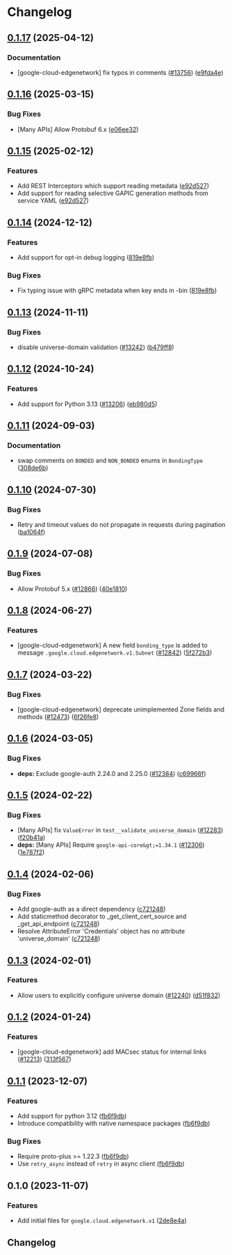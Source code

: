 # Changelog

## [0.1.17](https://github.com/googleapis/google-cloud-python/compare/google-cloud-edgenetwork-v0.1.16...google-cloud-edgenetwork-v0.1.17) (2025-04-12)


### Documentation

* [google-cloud-edgenetwork] fix typos in comments ([#13756](https://github.com/googleapis/google-cloud-python/issues/13756)) ([e9fda4e](https://github.com/googleapis/google-cloud-python/commit/e9fda4e97ab7202421a604df9112b9fb14c5f352))

## [0.1.16](https://github.com/googleapis/google-cloud-python/compare/google-cloud-edgenetwork-v0.1.15...google-cloud-edgenetwork-v0.1.16) (2025-03-15)


### Bug Fixes

* [Many APIs] Allow Protobuf 6.x ([e06ee32](https://github.com/googleapis/google-cloud-python/commit/e06ee325de4125cdfcaf040a77dc9ccc82843260))

## [0.1.15](https://github.com/googleapis/google-cloud-python/compare/google-cloud-edgenetwork-v0.1.14...google-cloud-edgenetwork-v0.1.15) (2025-02-12)


### Features

* Add REST Interceptors which support reading metadata ([e92d527](https://github.com/googleapis/google-cloud-python/commit/e92d52797ffbce45d033eb81af24e0cad32baa55))
* Add support for reading selective GAPIC generation methods from service YAML ([e92d527](https://github.com/googleapis/google-cloud-python/commit/e92d52797ffbce45d033eb81af24e0cad32baa55))

## [0.1.14](https://github.com/googleapis/google-cloud-python/compare/google-cloud-edgenetwork-v0.1.13...google-cloud-edgenetwork-v0.1.14) (2024-12-12)


### Features

* Add support for opt-in debug logging ([819e8fb](https://github.com/googleapis/google-cloud-python/commit/819e8fb3159c39f6c8eb6d7c0b75927134d6ceb2))


### Bug Fixes

* Fix typing issue with gRPC metadata when key ends in -bin ([819e8fb](https://github.com/googleapis/google-cloud-python/commit/819e8fb3159c39f6c8eb6d7c0b75927134d6ceb2))

## [0.1.13](https://github.com/googleapis/google-cloud-python/compare/google-cloud-edgenetwork-v0.1.12...google-cloud-edgenetwork-v0.1.13) (2024-11-11)


### Bug Fixes

* disable universe-domain validation ([#13242](https://github.com/googleapis/google-cloud-python/issues/13242)) ([b479ff8](https://github.com/googleapis/google-cloud-python/commit/b479ff841ed93a18393a188ee1d72edf9fb729ec))

## [0.1.12](https://github.com/googleapis/google-cloud-python/compare/google-cloud-edgenetwork-v0.1.11...google-cloud-edgenetwork-v0.1.12) (2024-10-24)


### Features

* Add support for Python 3.13 ([#13206](https://github.com/googleapis/google-cloud-python/issues/13206)) ([eb980d5](https://github.com/googleapis/google-cloud-python/commit/eb980d55b2d01d776fa94c3ce408a11f6d366c8a))

## [0.1.11](https://github.com/googleapis/google-cloud-python/compare/google-cloud-edgenetwork-v0.1.10...google-cloud-edgenetwork-v0.1.11) (2024-09-03)


### Documentation

* swap comments on `BONDED` and `NON_BONDED` enums in `BondingType` ([308de6b](https://github.com/googleapis/google-cloud-python/commit/308de6b266e24a8996875736b66485d92f299401))

## [0.1.10](https://github.com/googleapis/google-cloud-python/compare/google-cloud-edgenetwork-v0.1.9...google-cloud-edgenetwork-v0.1.10) (2024-07-30)


### Bug Fixes

* Retry and timeout values do not propagate in requests during pagination ([ba1064f](https://github.com/googleapis/google-cloud-python/commit/ba1064fd6a63ccbe8a390c0026f32c5772c728a5))

## [0.1.9](https://github.com/googleapis/google-cloud-python/compare/google-cloud-edgenetwork-v0.1.8...google-cloud-edgenetwork-v0.1.9) (2024-07-08)


### Bug Fixes

* Allow Protobuf 5.x ([#12866](https://github.com/googleapis/google-cloud-python/issues/12866)) ([40e1810](https://github.com/googleapis/google-cloud-python/commit/40e18101eaaeefe4baa090c3b4f7a96209ea5735))

## [0.1.8](https://github.com/googleapis/google-cloud-python/compare/google-cloud-edgenetwork-v0.1.7...google-cloud-edgenetwork-v0.1.8) (2024-06-27)


### Features

* [google-cloud-edgenetwork] A new field `bonding_type` is added to message `.google.cloud.edgenetwork.v1.Subnet` ([#12842](https://github.com/googleapis/google-cloud-python/issues/12842)) ([5f272b3](https://github.com/googleapis/google-cloud-python/commit/5f272b3293fe54dd7d73930cdd2e634b15ed3e2f))

## [0.1.7](https://github.com/googleapis/google-cloud-python/compare/google-cloud-edgenetwork-v0.1.6...google-cloud-edgenetwork-v0.1.7) (2024-03-22)


### Bug Fixes

* [google-cloud-edgenetwork] deprecate unimplemented Zone fields and methods ([#12473](https://github.com/googleapis/google-cloud-python/issues/12473)) ([6f26fe8](https://github.com/googleapis/google-cloud-python/commit/6f26fe81c667c6bedfd405caeed90f72feb7ce9d))

## [0.1.6](https://github.com/googleapis/google-cloud-python/compare/google-cloud-edgenetwork-v0.1.5...google-cloud-edgenetwork-v0.1.6) (2024-03-05)


### Bug Fixes

* **deps:** Exclude google-auth 2.24.0 and 2.25.0 ([#12384](https://github.com/googleapis/google-cloud-python/issues/12384)) ([c69966f](https://github.com/googleapis/google-cloud-python/commit/c69966fa7aac2cba4e22513e4a053b3754f8ea5e))

## [0.1.5](https://github.com/googleapis/google-cloud-python/compare/google-cloud-edgenetwork-v0.1.4...google-cloud-edgenetwork-v0.1.5) (2024-02-22)


### Bug Fixes

* [Many APIs] fix `ValueError` in `test__validate_universe_domain` ([#12283](https://github.com/googleapis/google-cloud-python/issues/12283)) ([f20b41a](https://github.com/googleapis/google-cloud-python/commit/f20b41ac35b02a40135b83edfe819ff7a355ab21))
* **deps:** [Many APIs] Require `google-api-core&gt;=1.34.1` ([#12306](https://github.com/googleapis/google-cloud-python/issues/12306)) ([1e787f2](https://github.com/googleapis/google-cloud-python/commit/1e787f2079ac41ce634c7b90f02a6597cecb64be))

## [0.1.4](https://github.com/googleapis/google-cloud-python/compare/google-cloud-edgenetwork-v0.1.3...google-cloud-edgenetwork-v0.1.4) (2024-02-06)


### Bug Fixes

* Add google-auth as a direct dependency ([c721248](https://github.com/googleapis/google-cloud-python/commit/c721248accc77f0b1fba9605a65ea95a86f023a5))
* Add staticmethod decorator to _get_client_cert_source and _get_api_endpoint ([c721248](https://github.com/googleapis/google-cloud-python/commit/c721248accc77f0b1fba9605a65ea95a86f023a5))
* Resolve AttributeError 'Credentials' object has no attribute 'universe_domain' ([c721248](https://github.com/googleapis/google-cloud-python/commit/c721248accc77f0b1fba9605a65ea95a86f023a5))

## [0.1.3](https://github.com/googleapis/google-cloud-python/compare/google-cloud-edgenetwork-v0.1.2...google-cloud-edgenetwork-v0.1.3) (2024-02-01)


### Features

* Allow users to explicitly configure universe domain ([#12240](https://github.com/googleapis/google-cloud-python/issues/12240)) ([d51f832](https://github.com/googleapis/google-cloud-python/commit/d51f83298f89dbae23af1a146411b296eba6bba2))

## [0.1.2](https://github.com/googleapis/google-cloud-python/compare/google-cloud-edgenetwork-v0.1.1...google-cloud-edgenetwork-v0.1.2) (2024-01-24)


### Features

* [google-cloud-edgenetwork] add MACsec status for internal links ([#12213](https://github.com/googleapis/google-cloud-python/issues/12213)) ([313f567](https://github.com/googleapis/google-cloud-python/commit/313f5672c1d16681dd4db2c4a995c5668259ea7d))

## [0.1.1](https://github.com/googleapis/google-cloud-python/compare/google-cloud-edgenetwork-v0.1.0...google-cloud-edgenetwork-v0.1.1) (2023-12-07)


### Features

* Add support for python 3.12 ([fb6f9db](https://github.com/googleapis/google-cloud-python/commit/fb6f9dbfadfe1a8ca3b236e0cae5c85cf2862f3e))
* Introduce compatibility with native namespace packages ([fb6f9db](https://github.com/googleapis/google-cloud-python/commit/fb6f9dbfadfe1a8ca3b236e0cae5c85cf2862f3e))


### Bug Fixes

* Require proto-plus &gt;= 1.22.3 ([fb6f9db](https://github.com/googleapis/google-cloud-python/commit/fb6f9dbfadfe1a8ca3b236e0cae5c85cf2862f3e))
* Use `retry_async` instead of `retry` in async client ([fb6f9db](https://github.com/googleapis/google-cloud-python/commit/fb6f9dbfadfe1a8ca3b236e0cae5c85cf2862f3e))

## 0.1.0 (2023-11-07)


### Features

* Add initial files for `google.cloud.edgenetwork.v1` ([2de8e4a](https://github.com/googleapis/google-cloud-python/commit/2de8e4a22f60aef4f02c51e1543d4100926295d3))

## Changelog
